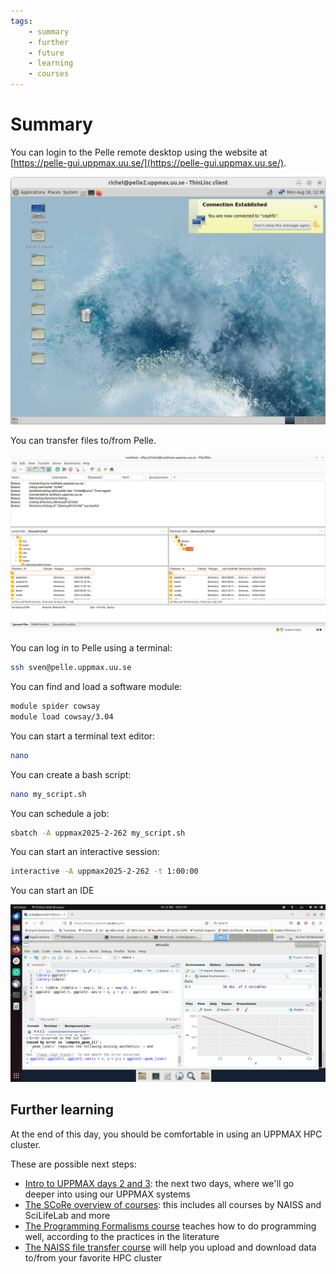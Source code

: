```yaml
---
tags:
    - summary
    - further
    - future
    - learning
    - courses
---
```


# Summary

You can login to the Pelle remote desktop using the website
at [https://pelle-gui.uppmax.uu.se/](https://pelle-gui.uppmax.uu.se/).

![Pelle's remote desktop](sessions/pelle_remote_desktop.png)

You can transfer files to/from Pelle.

![FilleZilla](sessions/filezilla_login_to_pelle.png)

You can log in to Pelle using a terminal:

```bash
ssh sven@pelle.uppmax.uu.se
```

You can find and load a software module:

```bash
module spider cowsay
module load cowsay/3.04
```

You can start a terminal text editor:

```bash
nano
```

You can create a bash script:

```bash
nano my_script.sh
```

You can schedule a job:

```bash
sbatch -A uppmax2025-2-262 my_script.sh
```

You can start an interactive session:

```bash
interactive -A uppmax2025-2-262 -t 1:00:00
```

You can start an IDE

![RStudio in action](../sessions/rstudio_in_action.png)

## Further learning

At the end of this day, you should be comfortable in using an UPPMAX
HPC cluster.

These are possible next steps:

- [Intro to UPPMAX days 2 and 3](https://docs.uppmax.uu.se/courses_workshops/uppmax_intro_course/):
  the next two days, where we'll go deeper into using our UPPMAX systems
- [The SCoRe overview of courses](https://nbisweden.github.io/SCoRe_user_doc/courses/):
  this includes all courses by NAISS and SciLifeLab and more
- [The Programming Formalisms course](https://uppmax.github.io/programming_formalisms/)
  teaches how to do programming well, according to the practices in the
  literature
- [The NAISS file transfer course](https://uppmax.github.io/naiss_file_transfer_course/)
  will help you upload and download data to/from your favorite HPC cluster
